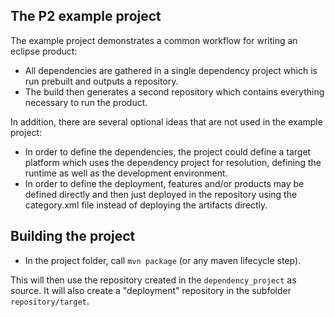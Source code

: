 ## The P2 example project

The example project demonstrates a common workflow for writing an eclipse product:
- All dependencies are gathered in a single dependency project which is run prebuilt and outputs a repository.
- The build then generates a second repository which contains everything necessary to run the product.

In addition, there are several optional ideas that are not used in the example project:
- In order to define the dependencies, the project could define a target platform which uses the dependency project for resolution, defining the runtime as well as the development environment.
- In order to define the deployment, features and/or products may be defined directly and then just deployed in the repository using the category.xml file instead of deploying the artifacts directly.

## Building the project 

- In the project folder, call `mvn package` (or any maven lifecycle step). 

This will then use the repository created in the `dependency_project` as source. It will also create a "deployment" repository in the subfolder `repository/target`.
